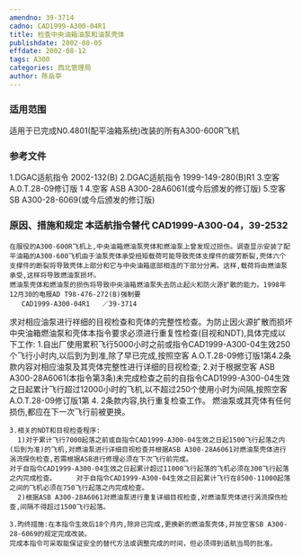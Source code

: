 ```yaml
---
amendno: 39-3714
cadno: CAD1999-A300-04R1
title: 检查中央油箱油泵和油泵壳体
publishdate: 2002-08-05
effdate: 2002-08-12
tags: A300
categories: 西北管理局
author: 陈岳亭
---
```


### 适用范围 
适用于已完成N0.4801(配平油箱系统)改装的所有A300-600R飞机

<!--more-->
### 参考文件
1.DGAC适航指令 2002-132(B) 
2.DGAC适航指令 1999-149-280(B)R1 
    3.空客
 A.0.T.28-09修订版 1 
    4.空客
 ASB A300-28A6061(或今后颁发的修订版) 
    5.空客
 SB A300-28-6069(或今后颁发的修订版) 

### 原因、措施和规定 本适航指令替代 CAD1999-A300-04，39-2532 
    在服役的A300-600R飞机上,中央油箱燃油泵壳体和燃油泵上曾发现过损伤。调查显示安装了配平油箱的A300-600飞机由于油泵壳体承受扭矩载荷可能导致壳体支撑件的疲劳断裂,壳体六个支撑件的断裂将导致壳体上部分和它与中央油箱底部相连的下部分分离。这样,载荷将由燃油泵承受,这样将导致燃油泵损坏。 
    燃油泵壳体和燃油泵的损伤将导致中央油箱燃油泵失去防止起火和防火源扩散的能力。1998年12月30的电报AD T98-476-272(B)强制要
       CAD1999-A300-04R1   ／39-3714 
求对相应油泵进行祥细的目视检查和壳体的完整性检查。为防止因火源扩散而损坏中央油箱燃油泵和壳体本指令要求必须进行重复性检查(目视和NDT),具体完成以下工作: 
    1.自出厂使用累积飞行5000小时之前或指令CAD1999-A300-04生效250个飞行小时内,以后到为到准,除了早已完成,按照空客
A.O.T.28-09修订版1第4.2条款内容对相应油泵及其壳体完整性进行详细的目视检查; 
    2.对于根据空客 ASB A300-28A6061(本指令第3条)未完成检查之前的自指令CAD1999-A300-04生效之日起累计飞行超过12000小时的飞机,以不超过250个使用小时为间隔,按照空客A.O.T.28-09修订版1第
4.
2条款内容,执行重复检查工作。     燃油泵或其壳体有任何损伤,都应在下一次飞行前被更换。 

    3.相关的NDT和目视检查程序: 
      1)对于累计飞行7000起落之前或自指令CAD1999-A300-04生效之日起1500飞行起落之内(后到为准)的飞机,对燃油泵进行详细目视检查并根据ASB A300-28A6061对燃油泵壳体进行涡流探伤检查,若需根据ASB进行修理必须在下次飞行前完成。 
    对于自指令CAD1999-A300-04生效之日起累计超过11000飞行起落的飞机必须在300飞行起落之内完成检查。     对于自指令CAD1999-A300-04生效之日起累计飞行在8500-11000起落之间的飞机必须在750飞行起落之内完成检查。 
      2)根据ASB A300-28A6061对燃油泵进行重复详细目视检查,对燃油泵壳体进行涡流探伤检查,间隔不得超过1500飞行起落。 

    3.昀终措施:在本指令生效后18个月内,除非已完成,更换新的燃油泵壳体,并按空客SB A300-28-6069的规定完成改装。 
    完成本指令可采取能保证安全的替代方法或调整完成的时间，但必须得到适航当局的批准。
